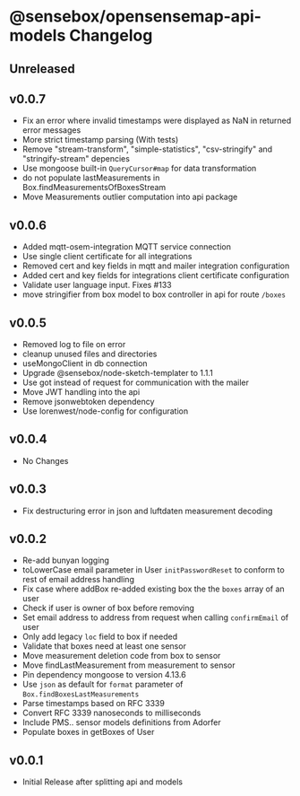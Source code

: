 # @sensebox/opensensemap-api-models Changelog

## Unreleased

## v0.0.7
- Fix an error where invalid timestamps were displayed as NaN in returned error messages
- More strict timestamp parsing (With tests)
- Remove "stream-transform", "simple-statistics", "csv-stringify" and "stringify-stream" depencies
- Use mongoose built-in `QueryCursor#map` for data transformation
- do not populate lastMeasurements in Box.findMeasurementsOfBoxesStream
- Move Measurements outlier computation into api package

## v0.0.6
- Added mqtt-osem-integration MQTT service connection
- Use single client certificate for all integrations
- Removed cert and key fields in mqtt and mailer integration configuration
- Added cert and key fields for integrations client certificate configuration
- Validate user language input. Fixes #133
- move stringifier from box model to box controller in api for route `/boxes`

## v0.0.5
- Removed log to file on error
- cleanup unused files and directories
- useMongoClient in db connection
- Upgrade @sensebox/node-sketch-templater to 1.1.1
- Use got instead of request for communication with the mailer
- Move JWT handling into the api
- Remove jsonwebtoken dependency
- Use lorenwest/node-config for configuration

## v0.0.4
- No Changes

## v0.0.3
- Fix destructuring error in json and luftdaten measurement decoding

## v0.0.2
- Re-add bunyan logging
- toLowerCase email parameter in User `initPasswordReset` to conform to rest of email address handling
- Fix case where addBox re-added existing box the the `boxes` array of an user
- Check if user is owner of box before removing
- Set email address to address from request when calling `confirmEmail` of user
- Only add legacy `loc` field to box if needed
- Validate that boxes need at least one sensor
- Move measurement deletion code from box to sensor
- Move findLastMeasurement from measurement to sensor
- Pin dependency mongoose to version 4.13.6
- Use `json` as default for `format` parameter of `Box.findBoxesLastMeasurements`
- Parse timestamps based on RFC 3339
- Convert RFC 3339 nanoseconds to milliseconds
- Include PMS.. sensor models definitions from Adorfer
- Populate boxes in getBoxes of User

## v0.0.1
- Initial Release after splitting api and models
